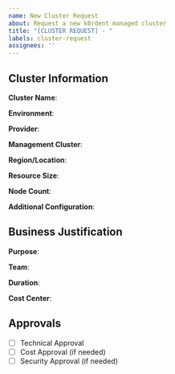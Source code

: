 ```yaml
---
name: New Cluster Request
about: Request a new k0rdent managed cluster
title: "[CLUSTER REQUEST] - "
labels: cluster-request
assignees: ''
---
```


## Cluster Information

**Cluster Name**: 
<!-- Name of the cluster (alphanumeric, dash allowed, no spaces) -->

**Environment**:
<!-- e.g., dev, staging, production -->

**Provider**:
<!-- Choose one:
- aws-eks
- aws-standalone
- aws-hosted-cp 
- azure-aks
- azure-standalone
- azure-hosted-cp
- vsphere-standalone
- vsphere-hosted-cp
- openstack-standalone
-->

**Management Cluster**:
<!-- Specify which management cluster should manage this cluster -->

**Region/Location**:
<!-- AWS region, Azure region, or datacenter location -->

**Resource Size**:
<!-- 
For cloud providers, specify instance types for control plane and worker nodes
For on-prem, specify CPU/RAM/Storage requirements
-->

**Node Count**:
<!-- Number of worker nodes for the cluster -->

**Additional Configuration**:
<!-- Any other specific requirements for the cluster -->

## Business Justification

**Purpose**:
<!-- What will this cluster be used for? -->

**Team**:
<!-- Which team will be using this cluster? -->

**Duration**:
<!-- How long will the cluster be needed? Temporary or permanent? -->

**Cost Center**:
<!-- If applicable, which cost center should be charged -->

## Approvals
<!-- Leave this section - it will be filled by approvers -->

- [ ] Technical Approval
- [ ] Cost Approval (if needed)
- [ ] Security Approval (if needed) 